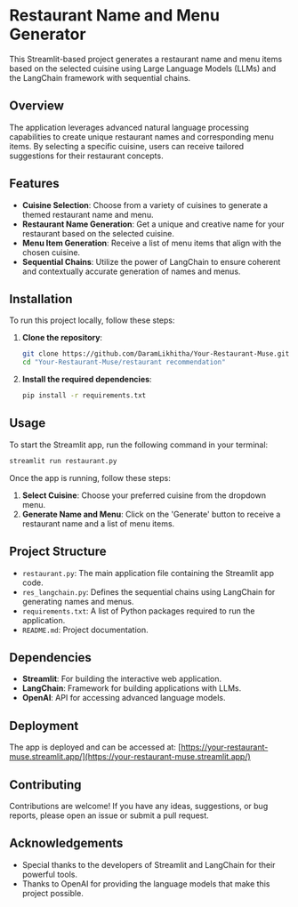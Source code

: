 
# Restaurant Name and Menu Generator

This Streamlit-based project generates a restaurant name and menu items based on the selected cuisine using Large Language Models (LLMs) and the LangChain framework with sequential chains.

## Overview

The application leverages advanced natural language processing capabilities to create unique restaurant names and corresponding menu items. By selecting a specific cuisine, users can receive tailored suggestions for their restaurant concepts.

## Features

- **Cuisine Selection**: Choose from a variety of cuisines to generate a themed restaurant name and menu.
- **Restaurant Name Generation**: Get a unique and creative name for your restaurant based on the selected cuisine.
- **Menu Item Generation**: Receive a list of menu items that align with the chosen cuisine.
- **Sequential Chains**: Utilize the power of LangChain to ensure coherent and contextually accurate generation of names and menus.

## Installation

To run this project locally, follow these steps:

1. **Clone the repository**:
    ```sh
    git clone https://github.com/DaramLikhitha/Your-Restaurant-Muse.git
    cd "Your-Restaurant-Muse/restaurant recommendation"
    ```

2. **Install the required dependencies**:
    ```sh
    pip install -r requirements.txt
    ```

## Usage

To start the Streamlit app, run the following command in your terminal:
```sh
streamlit run restaurant.py
```

Once the app is running, follow these steps:

1. **Select Cuisine**: Choose your preferred cuisine from the dropdown menu.
2. **Generate Name and Menu**: Click on the 'Generate' button to receive a restaurant name and a list of menu items.

## Project Structure

- `restaurant.py`: The main application file containing the Streamlit app code.
- `res_langchain.py`: Defines the sequential chains using LangChain for generating names and menus.
- `requirements.txt`: A list of Python packages required to run the application.
- `README.md`: Project documentation.

## Dependencies

- **Streamlit**: For building the interactive web application.
- **LangChain**: Framework for building applications with LLMs.
- **OpenAI**: API for accessing advanced language models.

## Deployment

The app is deployed and can be accessed at: [https://your-restaurant-muse.streamlit.app/](https://your-restaurant-muse.streamlit.app/)

## Contributing

Contributions are welcome! If you have any ideas, suggestions, or bug reports, please open an issue or submit a pull request.

## Acknowledgements

- Special thanks to the developers of Streamlit and LangChain for their powerful tools.
- Thanks to OpenAI for providing the language models that make this project possible.

